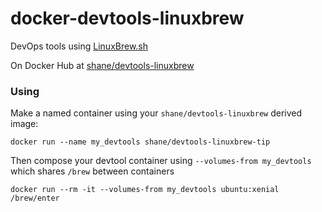 # docker-devtools-linuxbrew
DevOps tools using [LinuxBrew.sh](http://LinuxBrew.sh)

On Docker Hub at [shane/devtools-linuxbrew](https://hub.docker.com/r/shane/devtools-linuxbrew/)

### Using

Make a named container using your `shane/devtools-linuxbrew` derived image:

    docker run --name my_devtools shane/devtools-linuxbrew-tip

Then compose your devtool container using `--volumes-from my_devtools` which shares `/brew` between containers

    docker run --rm -it --volumes-from my_devtools ubuntu:xenial /brew/enter

